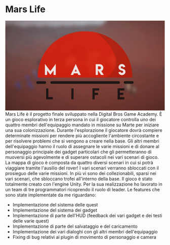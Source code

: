 # Mars Life
![Screenshot](Marketing/ML_1.png)
Mars Life è il progetto finale sviluppato nella Digital Bros Game Academy.
È un gioco esplorativo in terza persona in cui il giocatore controlla uno dei quattro membri dell'equipaggio mandato in missione su Marte per iniziare una sua colonizzazione.
Durante l'esplorazione il giocatore dovrà compiere determinate missioni per rendere più accogliente l'ambiente circostante e per risolvere problemi che si vengono a creare nella base.
Gli altri membri dell'equipaggio hanno il ruolo di assegnare le varie missioni e di donare al personaggio principale dei gadget particolari che gli permetteranno di muoversi più agevolmente e di superare ostacoli nei vari scenari di gioco.
La mappa di gioco è composta da quattro diversi scenari in cui si potrà viaggiare tramite l'ausilio del rover! I vari scenari verranno sbloccati con il prosieguo delle varie missioni.
In più vi sono dei collezionabili, sparsi nei vari scenari, che sbloccano trofei all'interno della base.
Il gioco è stato totalmente creato con l'engine Unity.
Per la sua realizzazione ho lavorato in un team di tre programmatori ricoprendo il ruolo di leader. 
Le features che sono state implementate da me riguardano:
- Implementazione del sistema delle quest
- Implementazione del sistema dei gadget
- Implementazione di parte dell'HUD (feedback dei vari gadget e dei testi delle varie quest)
- Implementazione di parte del salvataggio e del caricamento
- Implementazione dei vari dialoghi con gli altri membri dell'equipaggio
- Fixing di bug relativi ai plugin di movimento di personaggio e camera
